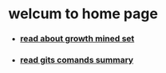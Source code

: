 # **welcum to home page** 
* ### [read about growth mined set](https://rulaalqasem.github.io/reading-note/)
* ### [read gits comands summary](https://rulaalqasem.github.io/reading-note/git%20summary)


